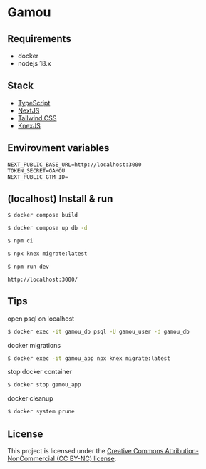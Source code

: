 # Gamou

## Requirements

- docker
- nodejs 18.x

## Stack

- [TypeScript](https://www.typescriptlang.org/)
- [NextJS](https://nextjs.org/)
- [Tailwind CSS](https://tailwindcss.com/)
- [KnexJS](https://knexjs.org/)

## Envirovment variables

```
NEXT_PUBLIC_BASE_URL=http://localhost:3000
TOKEN_SECRET=GAMOU
NEXT_PUBLIC_GTM_ID=
```

## (localhost) Install & run

```bash
$ docker compose build
```

```bash
$ docker compose up db -d
```

```bash
$ npm ci
```

```bash
$ npx knex migrate:latest
```

```bash
$ npm run dev
```

```
http://localhost:3000/
```

## Tips

open psql on localhost

```bash
$ docker exec -it gamou_db psql -U gamou_user -d gamou_db
```

docker migrations

```bash
$ docker exec -it gamou_app npx knex migrate:latest
```

stop docker container

```bash
$ docker stop gamou_app
```

docker cleanup

```bash
$ docker system prune
```

## License

This project is licensed under the [Creative Commons Attribution-NonCommercial (CC BY-NC) license](./LICENSE).
